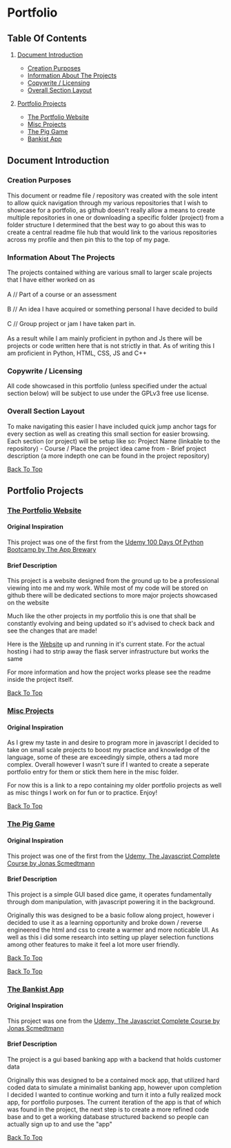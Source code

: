 # Portfolio

## Table Of Contents

1. [Document Introduction](#document-introduction)

   - [Creation Purposes](#creation-purposes)
   - [Information About The Projects](#information-about-the-projects)
   - [Copywrite / Licensing](#copywrite-/-licensing)
   - [Overall Section Layout](#overall-section-layout)

2. [Portfolio Projects](#portfolio-projects)
   - [The Portfolio Website](#the-portfolio-website)
   - [Misc Projects](#misc-projects)
   - [The Pig Game](#the-pig-game)
   - [Bankist App](#bankist-app)

## Document Introduction

### Creation Purposes

This document or readme file / repository was created with the sole intent to allow quick navigation through my various repositories that I wish to showcase for a
portfolio, as github doesn't really allow a means to create multiple repositories in one or downloading a specific folder (project) from a folder structure I
determined that the best way to go about this was to create a central readme file hub that would link to the various repositories across my profile and then pin this
to the top of my page.

### Information About The Projects

The projects contained withing are various small to larger scale projects that I have either worked on as
<br></br>
A // Part of a course or an assessment
<br></br>
B // An idea I have acquired or something personal I have decided to build
<br></br>
C // Group project or jam I have taken part in.
<br></br>
As a result while I am mainly proficient in python and Js there will be projects or code written here that is not strictly in that. As of writing this I am proficient in
Python, HTML, CSS, JS and C++

### Copywrite / Licensing

All code showcased in this portfolio (unless specified under the actual section below) will be subject to use under the GPLv3 free use license.

### Overall Section Layout

To make navigating this easier I have included quick jump anchor tags for every section as well as creating this small section for easier browsing.
Each section (or project) will be setup like so:
Project Name (linkable to the repository) - Course / Place the project idea came from - Brief project description (a more indepth one can be found in the project repository)

[Back To Top](#Portfolio)

## Portfolio Projects

### [The Portfolio Website](https://github.com/ShaAnder/Portfolio_Website)

#### Original Inspiration

This project was one of the first from the [Udemy 100 Days Of Python Bootcamp by The App Brewary](https://www.udemy.com/course/100-days-of-code)

#### Brief Description

This project is a website designed from the ground up to be a professional viewing into me and my work. While most of my code will be stored on github there will be dedicated sections
to more major projects showcased on the website

Much like the other projects in my portfolio this is one that shall be constantly evolving and being updated so it's advised to check back and see the changes that are made!

Here is the [Website](https://shaander.github.io) up and running in it's current state. For the actual hosting i had to strip away the flask server infrastructure but works the same

For more information and how the project works please see the readme inside the project itself.

[Back To Top](#Portfolio)

### [Misc Projects](https://github.com/ShaAnder/Misc_Portfolio_Projects)

#### Original Inspiration

As I grew my taste in and desire to program more in javascript I decided to take on small scale projects to boost my practice and knowledge of the language, some of these are exceedingly simple, others a tad more complex. Overall however I wasn't sure if I wanted to create a seperate portfolio entry for them or stick them here in the misc folder. 

For now this is a link to a repo containing my older portfolio projects as well as misc things I work on for fun or to practice. Enjoy!

[Back To Top](#Portfolio)

### [The Pig Game](https://github.com/ShaAnder/Pig_Dice_Game)

#### Original Inspiration

This project was one of the first from the [Udemy, The Javascript Complete Course by Jonas Scmedtmann](https://www.udemy.com/course/the-complete-javascript-course/)

#### Brief Description

This project is a simple GUI based dice game, it operates fundamentally through dom manipulation, with javascript powering it in the background.

Originally this was designed to be a basic follow along project, however i decided to use it as a learning opportunity and broke down / reverse engineered the html and css to create a warmer
and more noticable UI. As well as this i did some research into setting up player selection functions among other features to make it feel a lot more user friendly.

[Back To Top](#Portfolio)

[Back To Top](#Portfolio)

### [The Bankist App](https://github.com/ShaAnder/bankist)

#### Original Inspiration

This project was one from the [Udemy, The Javascript Complete Course by Jonas Scmedtmann](https://www.udemy.com/course/the-complete-javascript-course/)

#### Brief Description

The project is a gui based banking app with a backend that holds customer data

Originally this was designed to be a contained mock app, that utilized hard coded data to simulate a minimalist banking app, however upon completion I decided I wanted to continue working and turn it
into a fully realized mock app, for portfolio purposes. The current iteration of the app is that of which was found in the project, the next step is to create a more refined code base and to get a working 
database structured backend so people can actually sign up to and use the "app"

[Back To Top](#Portfolio)
